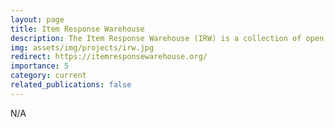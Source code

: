 ```yaml
---
layout: page
title: Item Response Warehouse
description: The Item Response Warehouse (IRW) is a collection of open, harmonized item response datasets.
img: assets/img/projects/irw.jpg
redirect: https://itemresponsewarehouse.org/
importance: 5
category: current
related_publications: false
---
```


N/A